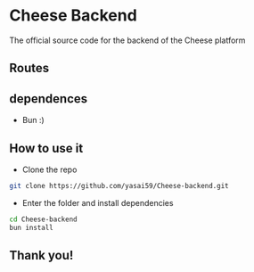 # Cheese Backend

The official source code for the backend of the Cheese platform

## Routes

## dependences

- Bun :)

## How to use it

- Clone the repo
```bash
git clone https://github.com/yasai59/Cheese-backend.git
```

- Enter the folder and install dependencies
```bash
cd Cheese-backend
bun install
```

## Thank you!

